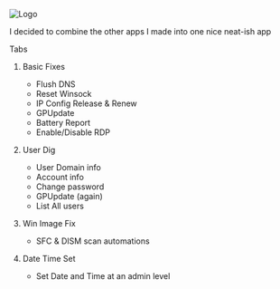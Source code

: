 ![Logo](https://github.com/user-attachments/assets/df06a10e-c42c-49b9-82e6-30e02fcb8fc0)

I decided to combine the other apps I made into one nice neat-ish app

Tabs

1. Basic Fixes
   - Flush DNS
   - Reset Winsock
   - IP Config Release & Renew
   - GPUpdate
   - Battery Report
   - Enable/Disable RDP


2. User Dig
   - User Domain info
   - Account info
   - Change password
   - GPUpdate (again)
   - List All users


3. Win Image Fix
   - SFC & DISM scan automations


4. Date Time Set
   - Set Date and Time at an admin level
